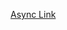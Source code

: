 [Async Link](https://docs.microsoft.com/en-us/dotnet/csharp/programming-guide/concepts/async/task-asynchronous-programming-model)
